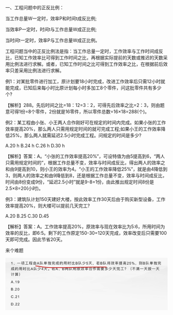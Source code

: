 一、工程问题中的正反比例：

当工作总量W一定时，效率P和时间t成反比例;

当效率P一定时，时间t与工作总量W成正比例;

当时间t一定时，效率P与工作总量W成正比例。



工程问题当中的正反比例法是指：当工作总量一定时，工作效率与工作时间成反比，已知工作效率比可得到工作时间之比，再根据实际提前的天数或推迟的天数采用比例法进行求解。或者，已知工作时间之比可得到工作效率之比，在根据前后效率只差采用比例法进行求解。



例1：对某批零件进行加工，原计划要18小时完成，改进工作效率后只需12小时就能完成，已知后来每小时比原计划每小时多加工8个零件，问这批零件共有多少个?

【解析】288。先后时间之比=18：12=3：2，可得先后效率之比=2：3，则由题意可得1份=8个零件，2份就是16零件，所以零件总数=16×18=288(个)。

例2：某工程由小张、小王两人合作刚好可在规定的时间内完成。如果小张的工作效率提高20%，那么两人只需用规定时间的就可完成工程;如果小王的工作效率降低25%，那么两人就需延迟2.5小时完成工程。问规定的时间是多少?

A.20 h B.24 h C.26 h D.30 h

【解析】答案：A。“小张的工作效率提高20%”，可设特值为由5提高到6，“两人只需用规定时间的”，根据工作总量不变，效率与时间成反比，得出两人的效率之和由9提高到10，则小王的效率为4。“小王的工作效率降低25%”，就是由4降低到3，则两人的效率之和由9降低到8，还是根据工作总量不变，效率与时间成反比，时间由8份变成9份，“延迟2.5小时”就是9-8=1份，由此推出规定时间8份是2.5×8=20(小时)。

例3：建筑队计划150天建好大楼，按此效率工作30天后由于购买新型设备，工作效率提高20%，则大楼可以提前几天完工?

A.20 B.25 C.30 D.45

【解析】答案：A。工作效率提高20%，原效率与现在效率比为5∶6，所用时间为效率的反比，即6∶5。剩下的工作原定150-30=120天完成，效率改变后只需要100天即可完成。因此节省20天。





来个难题

![image-20231113205428222](.images/image-20231113205428222.png)